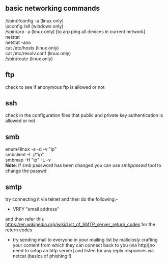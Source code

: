 ## basic networking commands

/sbin/ifconfig -a (linux only)<br />
ipconfig /all (windows only)<br />
/sbin/arp -a (linux only) [to arp ping all devices in current network]<br />
netstat<br />
netstat -ano<br />
cat /etc/hosts (linux only)<br />
cat /etc/resolv.conf (linux only)<br />
/sbin/route (linux only) <br />

## ftp

check to see if anonymous ftp is allowed or not<br />

## ssh

check in the configuration files that public and private key authentication is allowed or not<br />

## smb

enum4linux -a -d -v "ip"<br />
smbclient -L //"ip"<br />
smbmap -H "ip" -L -v <br />
**Note**: If smb password has been changed you can use *smbpasswd* tool to change the passwd

## smtp

try connecting it via telnet and then do the following:-
- VRFY "email address"

and then refer this https://en.wikipedia.org/wiki/List_of_SMTP_server_return_codes for the return codes
- try sending mail to everyone in your mailing list by maliciosly crafting your content from which they can connect back to you (via http)[no need to setup an http server] and listen for any reply responses via netcat (basics of phishing!!)

